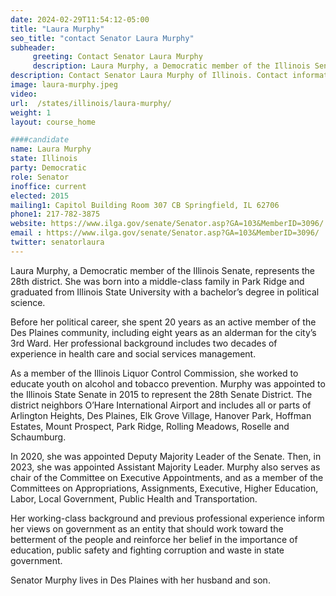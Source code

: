 ```yaml
---
date: 2024-02-29T11:54:12-05:00
title: "Laura Murphy"
seo_title: "contact Senator Laura Murphy"
subheader:
     greeting: Contact Senator Laura Murphy
     description: Laura Murphy, a Democratic member of the Illinois Senate, represents the 28th district. She was born into a middle-class family in Park Ridge and graduated from Illinois State University with a bachelor’s degree in political science.
description: Contact Senator Laura Murphy of Illinois. Contact information for Laura Murphy includes email address, phone number, and mailing address.
image: laura-murphy.jpeg
video:
url:  /states/illinois/laura-murphy/
weight: 1
layout: course_home

####candidate
name: Laura Murphy
state: Illinois
party: Democratic
role: Senator
inoffice: current
elected: 2015
mailing1: Capitol Building Room 307 CB Springfield, IL 62706
phone1: 217-782-3875
website: https://www.ilga.gov/senate/Senator.asp?GA=103&MemberID=3096/
email : https://www.ilga.gov/senate/Senator.asp?GA=103&MemberID=3096/
twitter: senatorlaura
---
```


Laura Murphy, a Democratic member of the Illinois Senate, represents the 28th district. She was born into a middle-class family in Park Ridge and graduated from Illinois State University with a bachelor’s degree in political science.

Before her political career, she spent 20 years as an active member of the Des Plaines community, including eight years as an alderman for the city’s 3rd Ward. Her professional background includes two decades of experience in health care and social services management.

As a member of the Illinois Liquor Control Commission, she worked to educate youth on alcohol and tobacco prevention. Murphy was appointed to the Illinois State Senate in 2015 to represent the 28th Senate District. The district neighbors O’Hare International Airport and includes all or parts of Arlington Heights, Des Plaines, Elk Grove Village, Hanover Park, Hoffman Estates, Mount Prospect, Park Ridge, Rolling Meadows, Roselle and Schaumburg.

In 2020, she was appointed Deputy Majority Leader of the Senate. Then, in 2023, she was appointed Assistant Majority Leader. Murphy also serves as chair of the Committee on Executive Appointments, and as a member of the Committees on Appropriations, Assignments, Executive, Higher Education, Labor, Local Government, Public Health and Transportation.

Her working-class background and previous professional experience inform her views on government as an entity that should work toward the betterment of the people and reinforce her belief in the importance of education, public safety and fighting corruption and waste in state government.

Senator Murphy lives in Des Plaines with her husband and son.
